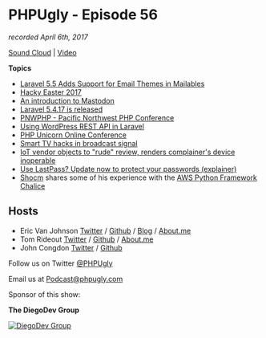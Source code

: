 # PHPUgly - Episode 56
*recorded April 6th, 2017*

[Sound Cloud](https://soundcloud.com/phpugly/episode56) | 
[Video](https://youtu.be/PFq4VItKKmk)

**Topics**
* [Laravel 5.5 Adds Support for Email Themes in Mailables](https://laravel-news.com/email-themes)
* [Hacky Easter 2017](https://hackyeaster.hacking-lab.com/hackyeaster/)
* [An introduction to Mastodon](https://opensource.com/article/17/4/guide-to-mastodon)
* [Laravel 5.4.17 is released ](https://laravel-news.com/laravel-5-4-17-is-released)
* [PNWPHP - Pacific Northwest PHP Conference](http://pnwphp.com/)
* [Using WordPress REST API in Laravel](http://laraveldaily.com/using-wordpress-rest-api-laravel/)
* [PHP Unicorn Online Conference](http://www.phpunicorn.com/)
* [Smart TV hacks in broadcast signal](https://arstechnica.com/security/2017/03/smart-tv-hack-embeds-attack-code-into-broadcast-signal-no-access-required/)
* [IoT vendor objects to "rude" review, renders complainer's device inoperable](https://boingboing.net/2017/04/05/you-are-the-product.html)
* [Use LastPass? Update now to protect your passwords (explainer)](https://www.cnet.com/how-to/lastpass-update-hackers-cybersecurity-keep-passwords-safe/)
* [Shocm](https://twitter.com/shocm) shares some of his experience with the [AWS Python Framework Chalice](https://github.com/awslabs/chalice)


## Hosts
* Eric Van Johnson [Twitter](https://twitter.com/shocm) / [Github](https://github.com/ericvanjohnson/) / [Blog](https://www.shocm.com) / [About.me](https://about.me/shocm) 
* Tom Rideout [Twitter](https://twitter.com/realrideout) / [Github](https://github.com/trideout/) / [About.me](https://about.me/thomasrideout)
* John Congdon [Twitter](https://twitter.com/johncongdon) / [Github](https://github.com/johncongdon) 

Follow us on Twitter [@PHPUgly](https://twitter.com/phpugly) 

Email us at [Podcast@phpugly.com](mailto:Podcast@phpugly.com)

Sponsor of this show:

**The DiegoDev Group**

[![DiegoDev Group](https://www.diegodev.com/img/diegodevgroup.png "Logo DiegoDev Group")](https://www.diegodev.com)


